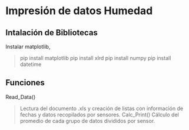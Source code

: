 # Impresión de datos Humedad
## Intalación de Bibliotecas
Instalar matplotlib, 
> pip install matplotlib
> pip install xlrd
> pip install numpy
> pip install datetime
## Funciones
Read_Data()
> Lectura del documento .xls y creación de listas con información de fechas y datos recopilados por sensores.
Calc_Print()
> Cálculo del promedio de cada grupo de datos divididos por sensor.
